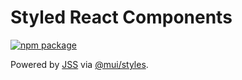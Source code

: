 # Styled React Components

[![npm package](https://img.shields.io/npm/v/@js-toolkit/styled-components.svg?style=flat-square)](https://www.npmjs.org/package/@js-toolkit/styled-components)

Powered by [JSS](https://github.com/cssinjs/jss) via [@mui/styles](https://github.com/mui-org/material-ui/tree/master/packages/mui-styles).
